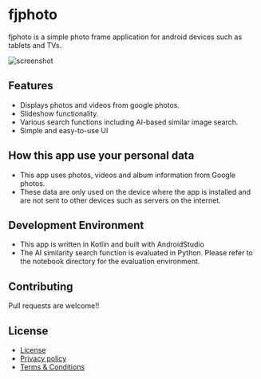 # fjphoto

fjphoto is a simple photo frame application for android devices such as tablets and TVs.

![screenshot](https://satohk.github.io/fjphoto/screenshot_list_resized.png)

## Features
- Displays photos and videos from google photos.
- Slideshow functionality.
- Various search functions including AI-based similar image search.
- Simple and easy-to-use UI

## How this app use your personal data
- This app uses photos, videos and album information from Google photos.
- These data are only used on the device where the app is installed and are not sent to other devices such as servers on the internet.

## Development Environment
- This app is written in Kotlin and built with AndroidStudio
- The AI similarity search function is evaluated in Python. Please refer to the notebook directory for the evaluation environment.

## Contributing
Pull requests are welcome!!

## License
- [License](https://github.com/satohk/fjphoto/blob/main/LICENSE)
- [Privacy policy](https://satohk.github.io/fjphoto/privacy_policy)
- [Terms & Conditions](https://satohk.github.io/fjphoto/terms_and_conditions)